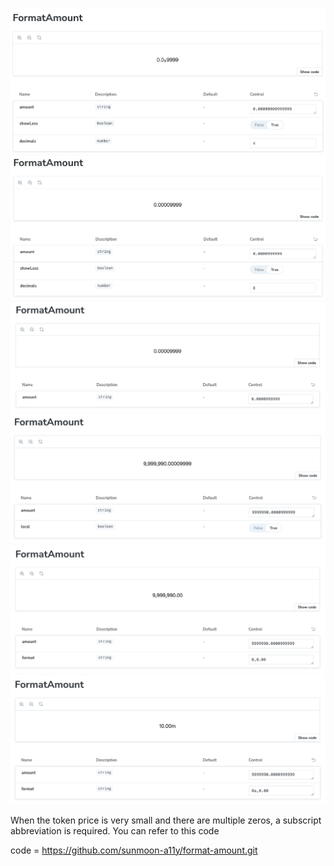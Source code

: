 ![case1.png](src%2Fcomponents%2Fcase1.png)
![case2.png](src%2Fcomponents%2Fcase2.png)
![case3.png](src%2Fcomponents%2Fcase3.png)
![case4.png](src%2Fcomponents%2Fcase4.png)
![case5.png](src%2Fcomponents%2Fcase5.png)
![case6.png](src%2Fcomponents%2Fcase6.png)

When the token price is very small and there are multiple zeros, a subscript abbreviation is required. You can refer to this code

code = https://github.com/sunmoon-a11y/format-amount.git
